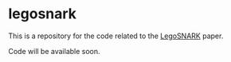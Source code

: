 # legosnark
This is a repository for the code related to the [LegoSNARK](https://eprint.iacr.org/2019/142.pdf) paper.

Code will be available soon.
